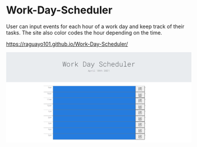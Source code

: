 # Work-Day-Scheduler

User can input events for each hour of a work day and keep track of their tasks. The site also color codes the hour depending on the time. 

https://raguayo101.github.io/Work-Day-Scheduler/

<img src = "images/screenshot.png" alt="photo of site">